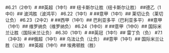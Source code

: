 ﻿#6.21（2中1）#
##英超（1中1）##
纽卡斯尔让胜（纽卡斯尔让胜）
##德乙（1中0）##
波鸿胜（波鸿平）
#6.22（1中1）#
##意甲（1中1）##
莱切让负（莱切让负）
#6.23（2中2）#
##西甲（1中1）##
巴利亚多平（巴利亚多平）
##意甲（1中1）##
维罗纳负（维罗纳负）
#6.24（1中0）#
##意甲（1中0）##
国际米兰让胜（国际米兰让负）
#6.30（1中1）#
##英冠（1中1）##
雷丁负（负）
#7.1（3中3）#
##俄超（1中1）##
乌法让负（让负）
##意甲（1中1）##
国际米兰让胜（让胜）
##英超（1中1）##
埃弗顿胜（胜）